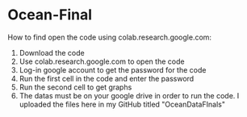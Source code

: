 # Ocean-Final

How to find open the code using colab.research.google.com:
1. Download the code
2. Use colab.research.google.com to open the code
3. Log-in google account to get the password for the code
4. Run the first cell in the code and enter the password
5. Run the second cell to get graphs
6. The datas must be on your google drive in order to run the code. I uploaded the files here in my GitHub titled "OceanDataFInals"
